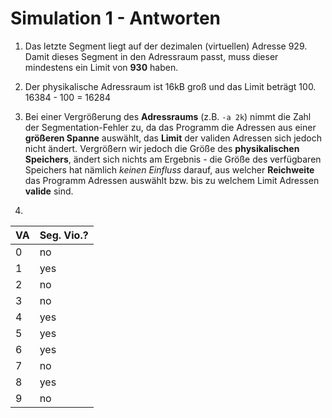# Simulation 1 - Antworten

1. Das letzte Segment liegt auf der dezimalen (virtuellen) Adresse 929. Damit dieses Segment in den Adressraum passt, muss dieser mindestens ein Limit von **930** haben.

2. Der physikalische Adressraum ist 16kB groß und das Limit beträgt 100. 16384 - 100 = 16284

3. Bei einer Vergrößerung des **Adressraums** (z.B. `-a 2k`) nimmt die Zahl der Segmentation-Fehler zu, da das Programm die Adressen aus einer **größeren Spanne** auswählt, das **Limit** der validen Adressen sich jedoch nicht ändert. Vergrößern wir jedoch die Größe des **physikalischen Speichers**, ändert sich nichts am Ergebnis - die Größe des verfügbaren Speichers hat nämlich *keinen Einfluss* darauf, aus welcher **Reichweite** das Programm Adressen auswählt bzw. bis zu welchem Limit Adressen **valide** sind.

4.
VA | Seg. Vio.?
---|---
0|no
1|yes
2|no
3|no
4|yes
5|yes
6|yes
7|no
8|yes
9|no

